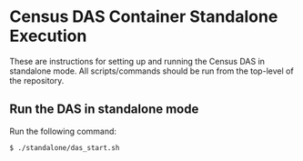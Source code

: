 # Census DAS Container Standalone Execution
These are instructions for setting up and running the Census DAS in standalone mode.
All scripts/commands should be run from the top-level of the repository.

## Run the DAS in standalone mode
Run the following command:
```bash
$ ./standalone/das_start.sh
```

